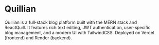 # Quillian
Quillian is a full-stack blog platform built with the MERN stack and ReactQuill. It features rich text editing, JWT authentication, user-specific blog management, and a modern UI with TailwindCSS. Deployed on Vercel (frontend) and Render (backend).
